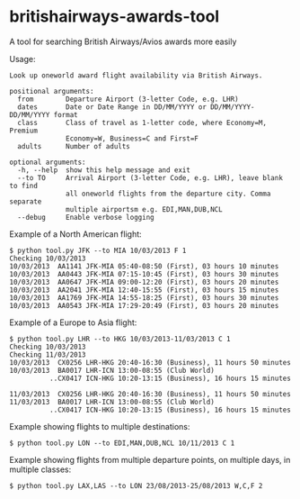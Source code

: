 britishairways-awards-tool
==========================

A tool for searching British Airways/Avios awards more easily

Usage:

    Look up oneworld award flight availability via British Airways.

    positional arguments:
      from        Departure Airport (3-letter Code, e.g. LHR)
      dates       Date or Date Range in DD/MM/YYYY or DD/MM/YYYY-DD/MM/YYYY format
      class       Class of travel as 1-letter code, where Economy=M, Premium
                  Economy=W, Business=C and First=F
      adults      Number of adults

    optional arguments:
      -h, --help  show this help message and exit
      --to TO     Arrival Airport (3-letter Code, e.g. LHR), leave blank to find
                  all oneworld flights from the departure city. Comma separate
                  multiple airportsm e.g. EDI,MAN,DUB,NCL
      --debug     Enable verbose logging




Example of a North American flight:

    $ python tool.py JFK --to MIA 10/03/2013 F 1
    Checking 10/03/2013
    10/03/2013  AA1141 JFK-MIA 05:40-08:50 (First), 03 hours 10 minutes
    10/03/2013  AA0443 JFK-MIA 07:15-10:45 (First), 03 hours 30 minutes
    10/03/2013  AA0647 JFK-MIA 09:00-12:20 (First), 03 hours 20 minutes
    10/03/2013  AA2041 JFK-MIA 12:40-15:55 (First), 03 hours 15 minutes
    10/03/2013  AA1769 JFK-MIA 14:55-18:25 (First), 03 hours 30 minutes
    10/03/2013  AA0543 JFK-MIA 17:29-20:49 (First), 03 hours 20 minutes


Example of a Europe to Asia flight:

    $ python tool.py LHR --to HKG 10/03/2013-11/03/2013 C 1
    Checking 10/03/2013
    Checking 11/03/2013
    10/03/2013  CX0256 LHR-HKG 20:40-16:30 (Business), 11 hours 50 minutes
    10/03/2013  BA0017 LHR-ICN 13:00-08:55 (Club World)
              ..CX0417 ICN-HKG 10:20-13:15 (Business), 16 hours 15 minutes

    11/03/2013  CX0256 LHR-HKG 20:40-16:30 (Business), 11 hours 50 minutes
    11/03/2013  BA0017 LHR-ICN 13:00-08:55 (Club World)
              ..CX0417 ICN-HKG 10:20-13:15 (Business), 16 hours 15 minutes

Example showing flights to multiple destinations:

    $ python tool.py LON --to EDI,MAN,DUB,NCL 10/11/2013 C 1

Example showing flights from multiple departure points, on multiple days, in multiple classes:

    $ python tool.py LAX,LAS --to LON 23/08/2013-25/08/2013 W,C,F 2
